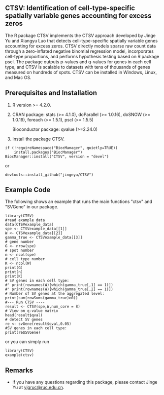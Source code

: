 ## CTSV: Identification of cell-type-specific spatially variable genes accounting for excess zeros

The R package CTSV implements the CTSV approach developed by Jinge Yu and Xiangyu Luo that detects cell-type-specific spatially variable genes accounting for excess zeros. CTSV directly models sparse raw count data through a zero-inflated negative binomial regression model, incorporates cell-type proportions, and performs hypothesis testing based on R package pscl. The package outputs p-values and q-values for genes in each cell type, and CTSV is scalable to datasets with tens of thousands of genes measured on hundreds of spots. CTSV can be installed in Windows, Linux, and Mac OS. 

## Prerequisites and Installation

1. R version >= 4.2.0.
2. CRAN package: stats (>= 4.1.0), doParallel (>= 1.0.16), doSNOW (>= 1.0.19), foreach (>= 1.5.1), pscl (>= 1.5.5)

   Bioconductor package: qvalue (>=2.24.0)
  
3. Install the package CTSV.

```
if (!requireNamespace("BiocManager", quietly=TRUE))
    install.packages("BiocManager")
BiocManager::install("CTSV", version = "devel")
```
or
```
devtools::install_github("jingeyu/CTSV")
```

## Example Code
The following shows an example that runs the main functions "ctsv" and "SVGene" in our package. 

``` {r, eval=FALSE}
library(CTSV)
#read example data
data(CTSVexample_data)
spe <- CTSVexample_data[[1]]
W <- CTSVexample_data[[2]]
gamma_true <- CTSVexample_data[[3]]
# gene number
G <- nrow(spe)
# spot number
n <- ncol(spe)
# cell type number
K <- ncol(W)
print(G)
print(n)
print(K)
# SV genes in each cell type:
#' print(rownames(W)[which(gamma_true[,1] == 1)])
#' print(rownames(W)[which(gamma_true[,2] == 1)])
# Number of SV genes at the aggregated level:
print(sum(rowSums(gamma_true)>0))
#--- Run CTSV ----
result <- CTSV(spe,W,num_core = 8)
# View on q-value matrix
head(result$qval)
# detect SV genes
re <- svGene(result$qval,0.05)
#SV genes in each cell type:
print(re$SVGene)
```
or you can simply run
``` {r, eval=FALSE}
library(CTSV)
example(ctsv)
```

## Remarks
* If you have any questions regarding this package, please contact Jinge Yu at yjgruc@ruc.edu.cn.


